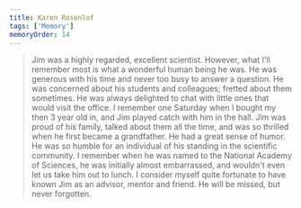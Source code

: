 ```yaml
---
title: Karen Rosenlof
tags: ['Memory']
memoryOrder: 14
---
```


> Jim was a highly regarded, excellent scientist. However, what I'll remember most is what a wonderful human being he was. He was generous with his time and never too busy to answer a question. He was concerned about his students and colleagues; fretted about them sometimes. He was always delighted to chat with little ones that would visit the office. I remember one Saturday when I bought my then 3 year old in, and Jim played catch with him in the hall. Jim was proud of his family, talked about them all the time, and was so thrilled when he first became a grandfather. He had a great sense of humor. He was so humble for an individual of his standing in the scientific community. I remember when he was named to the National Academy of Sciences, he was initially almost embarrassed, and wouldn't even let us take him out to lunch. I consider myself quite fortunate to have known Jim as an advisor, mentor and friend. He will be missed, but never forgotten.